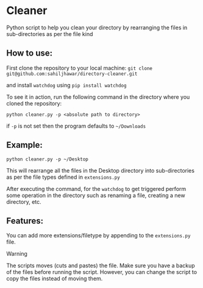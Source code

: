 # Cleaner

Python script to help you clean your directory by rearranging the files in sub-directories as per the file kind

## How to use:

First clone the repository to your local machine:
`git clone git@github.com:sahiljhawar/directory-cleaner.git`

and install `watchdog` using  `pip install watchdog`

To see it in action, run the following command in the directory where you cloned the repository:

`python cleaner.py -p <absolute path to directory>`

if `-p` is not set then the program defaults to `~/Downloads`

## Example:

`python cleaner.py -p ~/Desktop`

This will rearrange all the files in the Desktop directory into sub-directories as per the file types defined in `extensions.py`

After executing the command, for the `watchdog` to get triggered perform some operation in the directory such as renaming a file, creating a new directory, etc.

## Features:

You can add more extensions/filetype by appending to the `extensions.py` file.

> [!WARNING]
> The scripts moves (cuts and pastes) the file. Make sure you have a backup of the files before running the script. However, you can change the script to copy the files instead of moving them.
